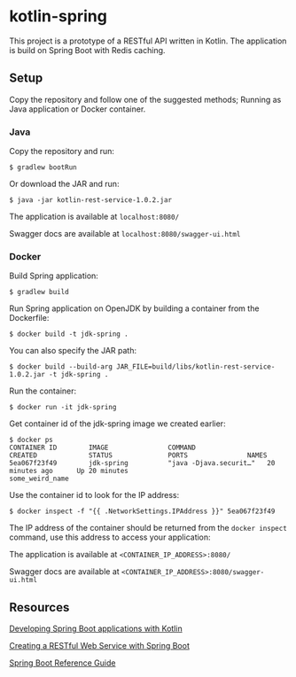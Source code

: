 # kotlin-spring

This project is a prototype of a RESTful API written in Kotlin. The application is build on Spring Boot with Redis caching.


## Setup
Copy the repository and follow one of the suggested methods; Running as Java application or Docker container.

### Java
Copy the repository and run:
```
$ gradlew bootRun
```

Or download the JAR and run:
```
$ java -jar kotlin-rest-service-1.0.2.jar
```

The application is available at `localhost:8080/`

Swagger docs are available at `localhost:8080/swagger-ui.html`


### Docker
Build Spring application:
```
$ gradlew build
```

Run Spring application on OpenJDK by building a container from the Dockerfile:
```
$ docker build -t jdk-spring .
```

You can also specify the JAR path:
```
$ docker build --build-arg JAR_FILE=build/libs/kotlin-rest-service-1.0.2.jar -t jdk-spring .
```

Run the container:
```
$ docker run -it jdk-spring
```

Get container id of the jdk-spring image we created earlier:
```
$ docker ps
CONTAINER ID        IMAGE               COMMAND                  CREATED             STATUS              PORTS               NAMES
5ea067f23f49        jdk-spring          "java -Djava.securit…"   20 minutes ago      Up 20 minutes                           some_weird_name
```

Use the container id to look for the IP address:
```
$ docker inspect -f "{{ .NetworkSettings.IPAddress }}" 5ea067f23f49
```

The IP address of the container should be returned from the `docker inspect` command, use this address to access your application:

The application is available at `<CONTAINER_IP_ADDRESS>:8080/`

Swagger docs are available at `<CONTAINER_IP_ADDRESS>:8080/swagger-ui.html`

## Resources

[Developing Spring Boot applications with Kotlin](https://spring.io/blog/2016/02/15/developing-spring-boot-applications-with-kotlin)

[Creating a RESTful Web Service with Spring Boot](https://kotlinlang.org/docs/tutorials/spring-boot-restful.html)

[Spring Boot Reference Guide](https://docs.spring.io/spring-boot/docs/current/reference/htmlsingle/)